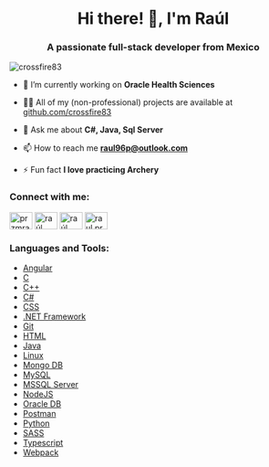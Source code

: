 <h1 align="center">Hi there! 👋, I'm Raúl</h1>
<h3 align="center">A passionate full-stack developer from Mexico</h3>

<p align="left"> <img src="https://komarev.com/ghpvc/?username=crossfire83&label=Profile%20views&color=0e75b6&style=flat" alt="crossfire83" /> </p>

- 🔭 I’m currently working on **Oracle Health Sciences**

- 👨‍💻 All of my (non-professional) projects are available at [github.com/crossfire83](https://github.com/Crossfire83)

- 💬 Ask me about **C#, Java, Sql Server**

- 📫 How to reach me **raul96p@outlook.com**

- ⚡ Fun fact **I love practicing Archery**

<h3 align="left">Connect with me:</h3>
<p align="left">
<a href="https://twitter.com/przmraul" target="blank"><img align="center" src="https://cdn.jsdelivr.net/npm/simple-icons@3.0.1/icons/twitter.svg" alt="przmraul" height="30" width="40" /></a>
<a href="https://linkedin.com/in/raúl rodrigo pérez marrero" target="blank"><img align="center" src="https://cdn.jsdelivr.net/npm/simple-icons@3.0.1/icons/linkedin.svg" alt="raúl rodrigo pérez marrero" height="30" width="40" /></a>
<a href="https://fb.com/raúl pérez marrero" target="blank"><img align="center" src="https://cdn.jsdelivr.net/npm/simple-icons@3.0.1/icons/facebook.svg" alt="raúl pérez marrero" height="30" width="40" /></a>
<a href="https://instagram.com/raul.przm" target="blank"><img align="center" src="https://cdn.jsdelivr.net/npm/simple-icons@3.0.1/icons/instagram.svg" alt="raul.przm" height="30" width="40" /></a>
</p>

<h3 align="left">Languages and Tools:</h3>
<p align="left"> 
  <ul>
    <li>
      <a href="https://angular.io" target="_blank">Angular</a> 
    </li>
    <li>
      <a href="https://www.cprogramming.com/" target="_blank">C</a>
    </li>
    <li>
      <a href="https://www.w3schools.com/cpp/" target="_blank">C++</a> 
    </li>
    <li>
      <a href="https://www.w3schools.com/cs/" target="_blank">C#</a>
    </li>
    <li>
      <a href="https://www.w3schools.com/css/" target="_blank">CSS</a> 
    </li>
    <li>
      <a href="https://dotnet.microsoft.com/" target="_blank">.NET Framework</a>
    </li>
    <li>
      <a href="https://git-scm.com/" target="_blank">Git</a> 
    </li>
    <li>
      <a href="https://www.w3.org/html/" target="_blank">HTML</a> 
    </li>
    <li>
      <a href="https://www.java.com" target="_blank">Java</a>
    </li>  
    <li>
      <a href="https://www.linux.org/" target="_blank">Linux</a>
    </li>
    <li>
      <a href="https://www.mongodb.com/" target="_blank">Mongo DB</a>
    </li>
    <li>
      <a href="https://www.mysql.com/" target="_blank">MySQL</a> 
    </li>
    <li>
      <a href="https://www.microsoft.com/es-mx/sql-server/sql-server-downloads" target="_blank">MSSQL Server</a> 
    </li>
    <li>
      <a href="https://nodejs.org" target="_blank">NodeJS</a>
    </li>
    <li>
      <a href="https://www.oracle.com/" target="_blank">Oracle DB</a>
    </li>
    <li>
      <a href="https://postman.com" target="_blank">Postman</a>
    </li>
    <li>
      <a href="https://www.python.org" target="_blank">Python</a>
    </li>
    <li>
      <a href="https://sass-lang.com" target="_blank">SASS</a>
    </li>
    <li>
      <a href="https://www.typescriptlang.org/" target="_blank">Typescript</a>
    </li>
    <li>
      <a href="https://webpack.js.org" target="_blank">Webpack</a>
    </li>
  </ul>
</p>
